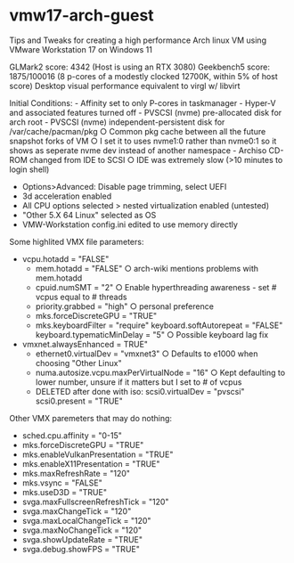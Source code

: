 # vmw17-arch-guest
Tips and Tweaks for creating a high performance Arch linux VM using VMware Workstation 17 on Windows 11

GLMark2 score: 4342 (Host is using an RTX 3080)
Geekbench5 score: 1875/100016 (8 p-cores of a modestly clocked 12700K, within 5% of host score)
Desktop visual performance equivalent to virgl w/ libvirt

Initial Conditions:
	- Affinity set to only P-cores in taskmanager
	- Hyper-V and associated features turned off
	- PVSCSI (nvme) pre-allocated disk for arch root
	- PVSCSI (nvme) independent-persistent disk for /var/cache/pacman/pkg
		○ Common pkg cache between all the future snapshot forks of VM
		○ I set it to uses nvme1:0 rather than nvme0:1 so it shows as seperate nvme dev instead of another namespace
	- Archiso CD-ROM changed from IDE to SCSI
    ○ IDE was extremely slow (>10 minutes to login shell)
  - Options>Advanced: Disable page trimming, select UEFI
  - 3d acceleration enabled
  - All CPU options selected > nested virtualization enabled (untested)
  - "Other 5.X 64 Linux" selected as OS
  - VMW-Workstation config.ini edited to use memory directly
  
  Some highlited VMX file parameters:
  - vcpu.hotadd = "FALSE"
	- mem.hotadd = "FALSE" 
		○ arch-wiki mentions problems with mem.hotadd
	- cpuid.numSMT = "2"
		○ Enable hyperthreading awareness - set # vcpus equal to # threads
	- priority.grabbed = "high"
		○ personal preference
	- mks.forceDiscreteGPU = "TRUE"
	- mks.keyboardFilter = "require"
	  keyboard.softAutorepeat = "FALSE"
	  keyboard.typematicMinDelay = "5"
		○ Possible keyboard lag fix
  - vmxnet.alwaysEnhanced = TRUE" 
	- ethernet0.virtualDev = "vmxnet3"
		○ Defaults to e1000 when choosing "Other Linux"
	- numa.autosize.vcpu.maxPerVirtualNode = "16"
		○ Kept defaulting to lower number, unsure if it matters but I set to # of vcpus
	- DELETED after done with iso:
	    scsi0.virtualDev = "pvscsi"
      scsi0.present = "TRUE"
      
Other VMX paremeters that may do nothing:
  - sched.cpu.affinity = "0-15"
  - mks.forceDiscreteGPU = "TRUE"
  - mks.enableVulkanPresentation = "TRUE"
  - mks.enableX11Presentation = "TRUE"
  - mks.maxRefreshRate = "120"
  - mks.vsync = "FALSE"
  - mks.useD3D = "TRUE"
  - svga.maxFullscreenRefreshTick = "120"
  - svga.maxChangeTick = "120"
  - svga.maxLocalChangeTick = "120"
  - svga.maxNoChangeTick = "120"
  - svga.showUpdateRate = "TRUE"
  - svga.debug.showFPS = "TRUE"
